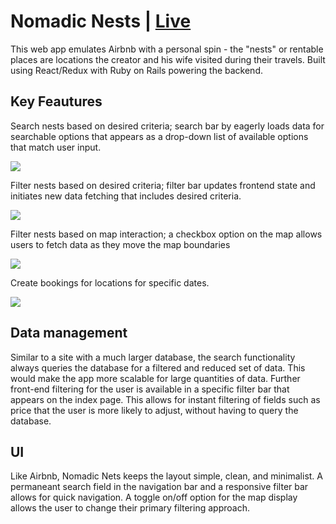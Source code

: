 # Nomadic Nests | [Live](https://nomadic-nests.herokuapp.com/#/)

This web app emulates Airbnb with a personal spin - the "nests" or rentable places are locations the creator and his wife visited during their travels.  Built using React/Redux with Ruby on Rails powering the backend.

## Key Feautures

Search nests based on desired criteria; search bar by eagerly loads data for searchable options that appears as a drop-down list of available options that match user input.

![](https://media.giphy.com/media/mFr1EAepFd5bLMldd0/giphy.gif)

Filter nests based on desired criteria; filter bar updates frontend state and initiates new data fetching that includes desired criteria.  

![](https://media.giphy.com/media/Y42ie4VN0Vu3M2K16K/giphy.gif)

Filter nests based on map interaction; a checkbox option on the map allows users to fetch data as they move the map boundaries

![](https://media.giphy.com/media/RfLwsn63iV9nwRUyVh/giphy.gif)

Create bookings for locations for specific dates.

![](https://media.giphy.com/media/fXsmKkt8T3fnwss1o6/giphy.gif)

## Data management

Similar to a site with a much larger database, the search functionality always queries the database for a filtered and reduced set of data.  This would make the app more scalable for large quantities of data.  Further front-end filtering for the user is available in a specific filter bar that appears on the index page.  This allows for instant filtering of fields such as price that the user is more likely to adjust, without having to query the database.

## UI

Like Airbnb, Nomadic Nets keeps the layout simple, clean, and minimalist.  A permaneant search field in the navigation bar and a responsive filter bar allows for quick navigation.  A toggle on/off option for the map display allows the user to change their primary filtering approach.

